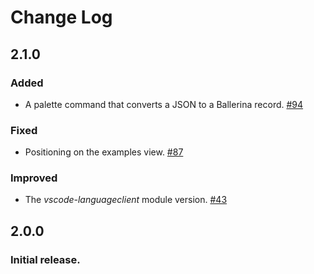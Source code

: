 # Change Log

## **2.1.0**
### Added
- A palette command that converts a JSON to a Ballerina record. [#94](https://github.com/wso2/ballerina-plugin-vscode/issues/94)

### Fixed
- Positioning on the examples view. [#87](https://github.com/wso2/ballerina-plugin-vscode/issues/87)

### Improved
- The *vscode-languageclient* module version. [#43](https://github.com/wso2/ballerina-plugin-vscode/issues/43)

## **2.0.0**
### Initial release.
